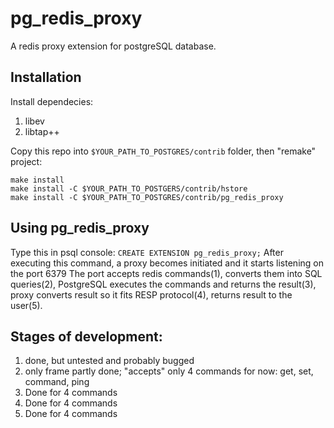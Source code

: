 # pg_redis_proxy
A redis proxy extension for postgreSQL database.

## Installation
Install dependecies:
1) libev
2) libtap++

Copy this repo into `$YOUR_PATH_TO_POSTGRES/contrib` folder,
then "remake" project:

```
make install
make install -C $YOUR_PATH_TO_POSTGERS/contrib/hstore
make install -C $YOUR_PATH_TO_POSTGRES/contrib/pg_redis_proxy
```

## Using pg_redis_proxy
Type this in psql console:
`CREATE EXTENSION pg_redis_proxy;`
After executing this command, a proxy becomes initiated and it starts listening on the port 6379
The port accepts redis commands(1), converts them into SQL queries(2), PostgreSQL executes the commands and returns the result(3), 
proxy converts result so it fits RESP protocol(4), returns result to the user(5).

## Stages of development:
1) done, but untested and probably bugged
2) only frame partly done; "accepts" only 4 commands for now: get, set, command, ping
3) Done for 4 commands
4) Done for 4 commands
5) Done for 4 commands
